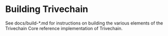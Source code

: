 Building Trivechain
=============

See docs/build-*.md for instructions on building the various
elements of the Trivechain Core reference implementation of Trivechain.
